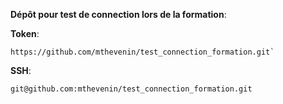 **Dépôt pour test de connection lors de la formation**:

**Token**: 

```
https://github.com/mthevenin/test_connection_formation.git`
```

**SSH**:
```
git@github.com:mthevenin/test_connection_formation.git
```


